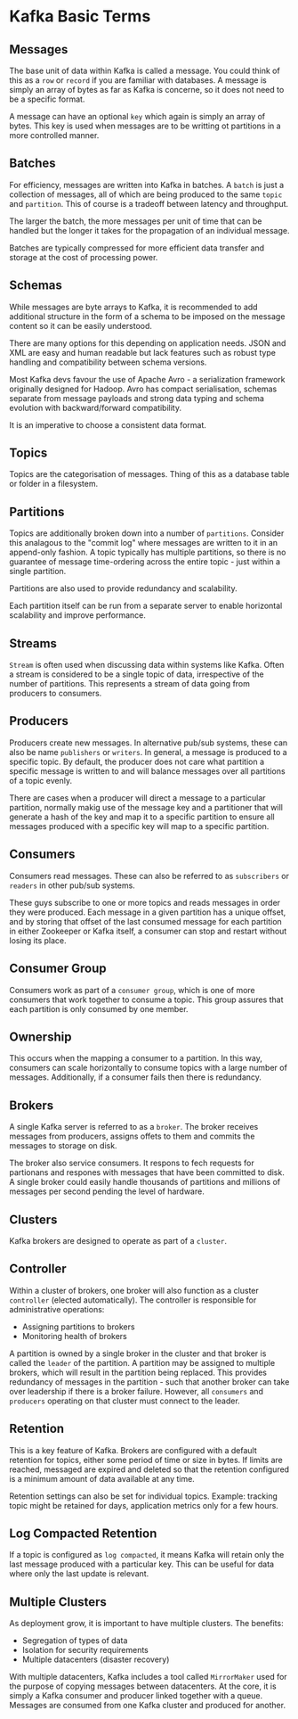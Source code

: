 # Kafka Basic Terms

## Messages

The base unit of data within Kafka is called a message. You could think of this as a `row` or `record` if you are familiar with databases. A message is simply an array of bytes as far as Kafka is concerne, so it does not need to be a specific format.

A message can have an optional `key` which again is simply an array of bytes. This key is used when messages are to be writting ot partitions in a more controlled manner.

## Batches

For efficiency, messages are written into Kafka in batches. A `batch` is just a collection of messages, all of which are being produced to the same `topic` and `partition`. This of course is a tradeoff between latency and throughput.

The larger the batch, the more messages per unit of time that can be handled but the longer it takes for the propagation of an individual message.

Batches are typically compressed for more efficient data transfer and storage at the cost of processing power.

## Schemas

While messages are byte arrays to Kafka, it is recommended to add additional structure in the form of a schema to be imposed on the message content so it can be easily understood.

There are many options for this depending on application needs. JSON and XML are easy and human readable but lack features such as robust type handling and compatibility between schema versions.

Most Kafka devs favour the use of Apache Avro - a serialization framework originally designed for Hadoop. Avro has compact serialisation, schemas separate from message payloads and strong data typing and schema evolution with backward/forward compatibility.

It is an imperative to choose a consistent data format.

## Topics

Topics are the categorisation of messages. Thing of this as a database table or folder in a filesystem.

## Partitions

Topics are additionally broken down into a number of `partitions`. Consider this analagous to the "commit log" where messages are written to it in an append-only fashion. A topic typically has multiple partitions, so there is no guarantee of message time-ordering across the entire topic - just within a single partition.

Partitions are also used to provide redundancy and scalability.

Each partition itself can be run from a separate server to enable horizontal scalability and improve performance.

## Streams

`Stream` is often used when discussing data within systems like Kafka. Often a stream is considered to be a single topic of data, irrespective of the number of partitions. This represents a stream of data going from producers to consumers.

## Producers

Producers create new messages. In alternative pub/sub systems, these can also be name `publishers` or `writers`. In general, a message is produced to a specific topic. By default, the producer does not care what partition a specific message is written to and will balance messages over all partitions of a topic evenly.

There are cases when a producer will direct a message to a particular partition, normally makig use of the message key and a partitioner that will generate a hash of the key and map it to a specific partition to ensure all messages produced with a specific key will map to a specific partition.

## Consumers

Consumers read messages. These can also be referred to as `subscribers` or `readers` in other pub/sub systems.

These guys subscribe to one or more topics and reads messages in order they were produced. Each message in a given partition has a unique offset, and by storing that offset of the last consumed message for each partition in either Zookeeper or Kafka itself, a consumer can stop and restart without losing its place.

## Consumer Group

Consumers work as part of a `consumer group`, which is one of more consumers that work together to consume a topic. This group assures that each partition is only consumed by one member.

## Ownership

This occurs when the mapping a consumer to a partition. In this way, consumers can scale horizontally to consume topics with a large number of messages. Additionally, if a consumer fails then there is redundancy.

## Brokers

A single Kafka server is referred to as a `broker`. The broker receives messages from producers, assigns offets to them and commits the messages to storage on disk.

The broker also service consumers. It respons to fech requests for partionans and respones with messages that have been committed to disk. A single broker could easily handle thousands of partitions and millions of messages per second pending the level of hardware.

## Clusters

Kafka brokers are designed to operate as part of a `cluster`.

## Controller

Within a cluster of brokers, one broker will also function as a cluster `controller` (elected automatically). The controller is responsible for administrative operations:

- Assigning partitions to brokers
- Monitoring health of brokers

A partition is owned by a single broker in the cluster and that broker is called the `leader` of the partition. A partition may be assigned to multiple brokers, which will result in the partition being replaced. This provides redundancy of messages in the partition - such that another broker can take over leadership if there is a broker failure. However, all `consumers` and `producers` operating on that cluster must connect to the leader.

## Retention

This is a key feature of Kafka. Brokers are configured with a default retention for topics, either some period of time or size in bytes. If limits are reached, messaged are expired and deleted so that the retention configured is a minimum amount of data available at any time.

Retention settings can also be set for individual topics. Example: tracking topic might be retained for days, application metrics only for a few hours.

## Log Compacted Retention

If a topic is configured as `log compacted`, it means Kafka will retain only the last message produced with a particular key. This can be useful for data where only the last update is relevant.

## Multiple Clusters

As deployment grow, it is important to have multiple clusters. The benefits:

- Segregation of types of data
- Isolation for security requirements
- Multiple datacenters (disaster recovery)

With multiple datacenters, Kafka includes a tool called `MirrorMaker` used for the purpose of copying messages between datacenters. At the core, it is simply a Kafka consumer and producer linked together with a queue. Messages are consumed from one Kafka cluster and produced for another.
